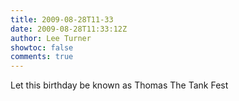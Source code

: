 ```yaml
---
title: 2009-08-28T11-33
date: 2009-08-28T11:33:12Z
author: Lee Turner
showtoc: false
comments: true
---
```


Let this birthday be known as Thomas The Tank Fest

